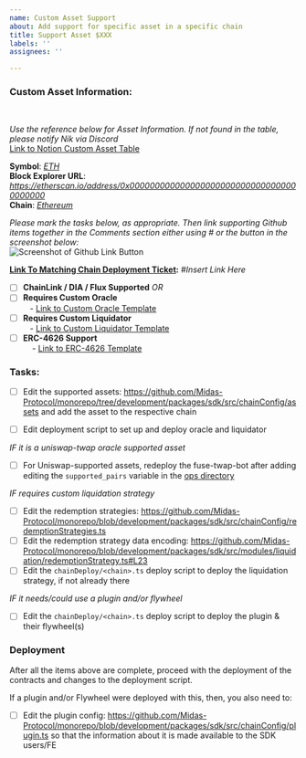 ```yaml
---
name: Custom Asset Support
about: Add support for specific asset in a specific chain
title: Support Asset $XXX
labels: ''
assignees: ''

---
```


<h3> Custom Asset Information: </h3> <br>

*Use the reference below for Asset Information.  If not found in the table, please notify Nik via Discord* <br>
[Link to Notion Custom Asset Table](https://www.notion.so/4627d911ce3c4589aef9f7592650e7b2?v=4b3abb4ebfd44018bcf47496d512b778) <br>

**Symbol**: *<ins> ETH </ins>* <br>
**Block Explorer URL**:  *https://etherscan.io/address/0x0000000000000000000000000000000000000000* <br>
**Chain**: *<ins> Ethereum </ins>*

*Please mark the tasks below, as appropriate.  Then link supporting Github items together in the Comments section either using # or the button in the screenshot below:* <br>
   ![Screenshot of Github Link Button](https://user-images.githubusercontent.com/103433798/169572470-b7e31053-afab-4225-9816-6403193b86b3.png) <br>

 **<ins>Link To Matching Chain Deployment Ticket</ins>:** #*Insert Link Here* <br>

- [ ] **ChainLink / DIA / Flux Supported** _*OR*_
- [ ] **Requires Custom Oracle** <br>
&nbsp;&nbsp;&nbsp;- [Link to Custom Oracle Template](https://github.com/Midas-Protocol/contracts/issues/new?assignees=&labels=&template=custom-oracle.md&title=Custom+Oracle+for+%24XXX)
- [ ] **Requires Custom Liquidator** <br>
&nbsp;&nbsp;&nbsp;- [Link to Custom Liquidator Template](https://github.com/Midas-Protocol/contracts/issues/new?assignees=&labels=&template=custom-liquidation-strategy.md&title=Custom+Liquidation+Strategy+for+%24XXX)
- [ ] **ERC-4626 Support** <br>
&nbsp;&nbsp;&nbsp;&nbsp;- [Link to ERC-4626 Template](https://github.com/Midas-Protocol/contracts/issues/new?assignees=&labels=&template=erc-4626-strategy.md&title=ERC-4626+Strategy+for+%24XXX)

<h3> Tasks: </h3>

- [ ] Edit the supported assets:  https://github.com/Midas-Protocol/monorepo/tree/development/packages/sdk/src/chainConfig/assets and add the asset to the respective chain

- [ ] Edit deployment script to set up and deploy oracle and liquidator

*IF it is a uniswap-twap oracle supported asset*
- [ ] For Uniswap-supported assets, redeploy the fuse-twap-bot after adding editing the `supported_pairs` variable in the [ops directory](https://github.com/Midas-Protocol/monorepo/blob/development/ops/main.tf#L28)

*IF requires custom liquidation strategy*
- [ ] Edit the redemption strategies: https://github.com/Midas-Protocol/monorepo/blob/development/packages/sdk/src/chainConfig/redemptionStrategies.ts
- [ ] Edit the redemption strategy data encoding: https://github.com/Midas-Protocol/monorepo/blob/development/packages/sdk/src/modules/liquidation/redemptionStrategy.ts#L23
- [ ] Edit the `chainDeploy/<chain>.ts` deploy script to deploy the liquidation strategy, if not already there

*IF it needs/could use a plugin and/or flywheel*
- [ ] Edit the `chainDeploy/<chain>.ts` deploy script to deploy the plugin & their flywheel(s)

### Deployment

After all the items above are complete, proceed with the deployment of the contracts and changes to the deployment script. 

If a plugin and/or Flywheel were deployed with this, then, you also need to:
- [ ] Edit the plugin config: https://github.com/Midas-Protocol/monorepo/blob/development/packages/sdk/src/chainConfig/plugin.ts so that the information about it is made available to the SDK users/FE
